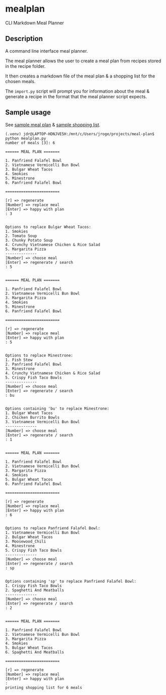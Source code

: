 # mealplan
CLI Markdown Meal Planner

## Description

A command line interface meal planner. 

The meal planner allows the user to create a meal plan from recipes stored in the recipe folder.

It then creates a markdown file of the meal plan & a shopping list for the chosen meals.

The `import.py` script will prompt you for information about the meal & generate a recipe in the format that the meal planner script expects.

## Sample usage

See [sample meal plan](./sample_meal_plan.md) & [sample shopping list](./sample_shopping_list.md).

    (.venv) jdr@LAPTOP-HDNJVE5H:/mnt/c/Users/jroge/projects/meal-plan$ python mealplan.py 
    number of meals [3]: 6

    ====== MEAL PLAN =======

    1. Panfriend Falafel Bowl
    2. Vietnamese Vermicelli Bun Bowl
    3. Bulgar Wheat Tacos
    4. Smokies
    5. Minestrone
    6. Panfriend Falafel Bowl

    ========================

    [r] => regenerate
    [Number] => replace meal
    [Enter] => happy with plan
    : 3


    Options to replace Bulgar Wheat Tacos:
    1. Smokies
    2. Tomato Soup
    3. Chunky Potato Soup
    4. Crunchy Vietnamese Chicken & Rice Salad
    5. Margarita Pizza
    --------------
    [Number] => choose meal
    [Enter] => regenerate / search
    : 5


    ====== MEAL PLAN =======

    1. Panfriend Falafel Bowl
    2. Vietnamese Vermicelli Bun Bowl
    3. Margarita Pizza
    4. Smokies
    5. Minestrone
    6. Panfriend Falafel Bowl

    ========================

    [r] => regenerate
    [Number] => replace meal
    [Enter] => happy with plan
    : 5


    Options to replace Minestrone:
    1. Fish Stew
    2. Panfriend Falafel Bowl
    3. Minestrone
    4. Crunchy Vietnamese Chicken & Rice Salad
    5. Crispy Fish Taco Bowls
    --------------
    [Number] => choose meal
    [Enter] => regenerate / search
    : bu


    Options containing 'bu' to replace Minestrone:
    1. Bulgar Wheat Tacos
    2. Chicken Burrito Bowls
    3. Vietnamese Vermicelli Bun Bowl
    --------------
    [Number] => choose meal
    [Enter] => regenerate / search
    : 1


    ====== MEAL PLAN =======

    1. Panfriend Falafel Bowl
    2. Vietnamese Vermicelli Bun Bowl
    3. Margarita Pizza
    4. Smokies
    5. Bulgar Wheat Tacos
    6. Panfriend Falafel Bowl

    ========================

    [r] => regenerate
    [Number] => replace meal
    [Enter] => happy with plan
    : 6


    Options to replace Panfriend Falafel Bowl:
    1. Vietnamese Vermicelli Bun Bowl
    2. Bulgar Wheat Tacos
    3. Moosewood_Chili
    4. Minestrone
    5. Crispy Fish Taco Bowls
    --------------
    [Number] => choose meal
    [Enter] => regenerate / search
    : sp


    Options containing 'sp' to replace Panfriend Falafel Bowl:
    1. Crispy Fish Taco Bowls
    2. Spaghetti And Meatballs
    --------------
    [Number] => choose meal
    [Enter] => regenerate / search
    : 2


    ====== MEAL PLAN =======

    1. Panfriend Falafel Bowl
    2. Vietnamese Vermicelli Bun Bowl
    3. Margarita Pizza
    4. Smokies
    5. Bulgar Wheat Tacos
    6. Spaghetti And Meatballs

    ========================

    [r] => regenerate
    [Number] => replace meal
    [Enter] => happy with plan
    : 
    printing shopping list for 6 meals
